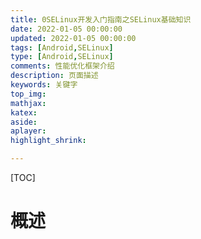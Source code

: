 ```yaml
---
title: 0SELinux开发入门指南之SELinux基础知识
date: 2022-01-05 00:00:00
updated: 2022-01-05 00:00:00
tags: [Android,SELinux]
type: [Android,SELinux]
comments: 性能优化框架介绍
description: 页面描述
keywords: 关键字
top_img:
mathjax:
katex:
aside:
aplayer:
highlight_shrink:

---
```




[TOC]

# 概述

